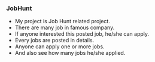 ### JobHunt
* My project is Job Hunt related project.
* There are many job in famous company.
* If anyone interested this posted job, he/she can apply.
* Every jobs are posted in details.
* Anyone can apply one or more jobs.
* And also see how many jobs he/she applied.
